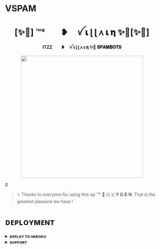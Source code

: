 # VSPAM
<h1 align="center"><b>[✨🥀] ™°ㅤㅤ❥ㅤ   ꪜ 𝛊 ɭ ɭ ᧘ 𝛊 𝛈 ✨🦅[✨🥀]</b></h1>

<h4 align="center"> ITZZ  ㅤㅤ❥ㅤ   ꪜ 𝛊 ɭ ɭ ᧘ 𝛊 𝛈 ✨🦅 𝐒𝐏𝐀𝐌𝐁𝐎𝐓𝐒</h4>

<p align="center"><a href="https://t.me/aao_kabhi_humare_pe"><img src="https://telegra.ph/file/7243ac68c3d374c9c2a2c.jpg" width="400"></a></p>0


> ⭐️ Thanks to everyone for using this op ™°‌ 🫧 🇴 🇽 𝐘 𝐆 𝐄 𝐍. That is the greatest pleasure we have !


# ᴅᴇᴘʟᴏʏᴍᴇɴᴛ


<details>
<summary><b>ᴅᴇᴘʟᴏʏ ᴛᴏ ʜᴇʀᴏᴋᴜ</b></summary>
<br>

[![Deploy](https://www.herokucdn.com/deploy/button.svg)](https://dashboard.heroku.com/new?template=https://github.com/villianbadshahh/ALSPAM)

</details>


<details>
<summary><b>sᴜᴘᴘᴏʀᴛ</b></summary>
<br>

<a href="https://t.me/aao_kabhi_humare_pe"><img src="https://img.shields.io/badge/Join-Telegram%20Channel-red.svg?logo=Telegram"></a>

</details>
